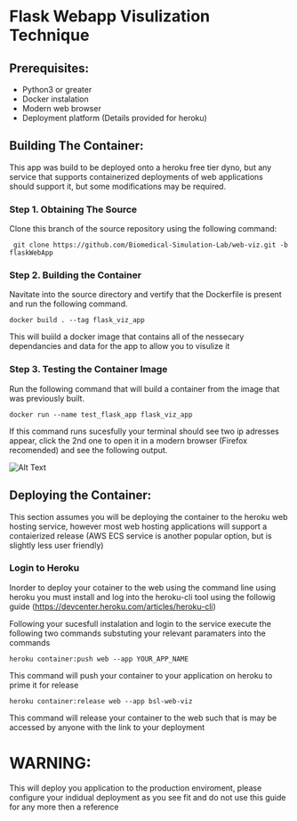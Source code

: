 # Flask Webapp Visulization Technique

## Prerequisites:

- Python3 or greater
- Docker instalation
- Modern web browser
- Deployment platform (Details provided for heroku)

## Building The Container:
This app was build to be deployed onto a heroku free tier dyno, but any service that supports containerized deployments of web applications should support it, but some modifications may be required.

### Step 1. Obtaining The Source
Clone this branch of the source repository using the following command:

``` git clone https://github.com/Biomedical-Simulation-Lab/web-viz.git -b flaskWebApp```

### Step 2. Building the Container
Navitate into the source directory and vertify that the Dockerfile is present and run the following command.

```docker build . --tag flask_viz_app```

This will buiild a docker image that contains all of the nessecary dependancies and data for the app to allow you to visulize it

### Step 3. Testing the Container Image

Run the following command that will build a container from the image that was previously built.

``` docker run --name test_flask_app flask_viz_app ```

If this command runs sucesfully your terminal should see two ip adresses appear, click the 2nd one to open it in a modern browser (Firefox recomended) and see the following output.

![Alt Text](/figures/sucesfull_test.png)

## Deploying the Container:
This section assumes you will be deploying the container to the heroku web hosting service, however most web hosting applications will support a contaierized release (AWS ECS service is another popular option, but is slightly less user friendly)

### Login to Heroku

Inorder to deploy your cotainer to the web using the command line using heroku you must install and log into the heroku-cli tool using the followig guide (https://devcenter.heroku.com/articles/heroku-cli)

Following your sucesfull instalation and login to the service execute the following two commands substuting your relevant paramaters into the commands

```heroku container:push web --app YOUR_APP_NAME```

This command will push your container to your application on heroku to prime it for release

```heroku container:release web --app bsl-web-viz```

This command will release your container to the web such that is may be accessed by anyone with the link to your deployment

# WARNING:
This will deploy you application to the production enviroment, please configure your indidual deployment as you see fit and do not use this guide for any more then a reference